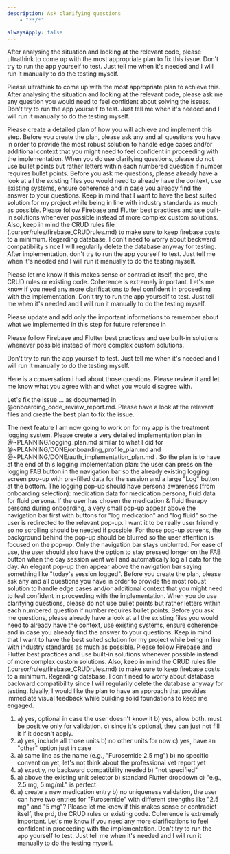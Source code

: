 ```yaml
---
description: Ask clarifying questions
    - "**/*"

alwaysApply: false
---
```


After analysing the situation and looking at the relevant code, please ultrathink to come up with the most appropriate plan to fix this issue. Don't try to run the app yourself to test. Just tell me when it's needed and I will run it manually to do the testing myself.

Please ultrathink to come up with the most appropriate plan to achieve this. After analysing the situation and looking at the relevant code, please ask me any question you would need to feel confident about solving the issues. Don't try to run the app yourself to test. Just tell me when it's needed and I will run it manually to do the testing myself.

Please create a detailed plan of how you will achieve and implement this step.
Before you create the plan, please ask any and all questions you have in order to provide the most robust solution to handle edge cases and/or additional context that you might need to feel confident in proceeding with the implementation. When you do use clarifying questions, please do not use bullet points but rather letters within each numbered question if number requires bullet points. Before you ask me questions, please already have a look at all the existing files you would need to already have the context, use existing systems, ensure coherence and in case you already find the answer to your questions. Keep in mind that I want to have the best suited solution for my project while being in line with industry standards as much as possible. Please follow Firebase and Flutter best practices and use built-in solutions whenever possible instead of more complex custom solutions. Also, keep in mind the CRUD rules file (.cursor/rules/firebase_CRUDrules.md) to make sure to keep firebase costs to a minimum. Regarding database, I don't need to worry about backward compatibility since I will regularily delete the database anyway for testing. After implementation, don't try to run the app yourself to test. Just tell me when it's needed and I will run it manually to do the testing myself.

Please let me know if this makes sense or contradict itself, the prd, the CRUD rules or existing code. Coherence is extremely important. Let's me know if you need any more clarifications to feel confident in proceeding with the implementation. Don't try to run the app yourself to test. Just tell me when it's needed and I will run it manually to do the testing myself.

Please update and add only the important informations to remember about what we implemented in this step for future reference in 

Please follow Firebase and Flutter best practices and use built-in solutions whenever possible instead of more complex custom solutions.

Don't try to run the app yourself to test. Just tell me when it's needed and I will run it manually to do the testing myself.

Here is a conversation i had about those questions. Please review it and let me know what you agree with and what you would disagree with.


Let's fix the issue ... as documented in @onboarding_code_review_report.md. Please have a look at the relevant files and create the best plan to fix the issue. 

The next feature I am now going to work on for my app is the treatment logging system.
Please create a very detailed implementation plan in @~PLANNING/logging_plan.md similar to what I did for @~PLANNING/DONE/onboarding_profile_plan.md and
@~PLANNING/DONE/auth_implementation_plan.md . So the plan is to have at the end of this logging implementation plan: 
the user can press on the logging FAB button in the navigation bar so the already existing logging screen pop-up with pre-filled data for the session and a large "Log" button at the bottom. The logging pop-up should have persona awareness (from onboarding selection): medication data for medication persona, fluid data for fluid persona. If the user has chosen the medication & fluid therapy persona during onboarding, a very small pop-up appear above the navigation bar first with buttons for "log medication" and "log fluid" so the user is redirected to the relevant pop-up. I want it to be really user friendly so no scrolling should be needed if possible. For those pop-up screens, the background behind the pop-up should be blurred so the user attention is focused on the pop-up. Only the navigation bar stays unblurred.
For ease of use, the user should also have the option to stay pressed longer on the FAB button when the day session went well and automatically log all data for the day. An elegant pop-up then appear above the navigation bar saying something like "today's session logged".
Before you create the plan, please ask any and all questions you have in order to provide the most robust solution to handle edge cases and/or additional context that you might need to feel confident in proceeding with the implementation. When you do use clarifying questions, please do not use bullet points but rather letters within each numbered question if number requires bullet points. Before you ask me questions, please already have a look at all the existing files you would need to already have the context, use existing systems, ensure coherence and in case you already find the answer to your questions. Keep in mind that I want to have the best suited solution for my project while being in line with industry standards as much as possible. Please follow Firebase and Flutter best practices and use built-in solutions whenever possible instead of more complex custom solutions. Also, keep in mind the CRUD rules file (.cursor/rules/firebase_CRUDrules.md) to make sure to keep firebase costs to a minimum. Regarding database, I don't need to worry about database backward compatibility since I will regularily delete the database anyway for testing.
Ideally, I would like the plan to have an approach that provides immediate visual feedback while building solid foundations to keep me engaged.


1. a) yes, optional in case the user doesn't know it
b) yes, allow both. must be positive only for validation.
c) since it's optional, they can just not fill it if it doesn't apply.
2. a) yes, include all those units
b) no other units for now
c) yes, have an "other" option just in case
3. a) same line as the name (e.g., "Furosemide 2.5 mg")
b) no specific convention yet, let's not think about the professional vet report yet
4. a) exactly, no backward compatibility needed
b) "not specified"
5. a) above the existing unit selector
b) standard Flutter dropdown
c) "e.g., 2.5 mg, 5 mg/mL" is perfect
6. a) create a new medication entry
b) no uniqueness validation, the
  user can have two entries for "Furosemide" with different strengths like "2.5 mg" and "5 mg"?
Please let me know if this makes sense or contradict itself, the prd, the CRUD rules or existing code. Coherence is extremely important. Let's me know if you need any more clarifications to feel confident in proceeding with the implementation. Don't try to run the app yourself to test. Just tell me when it's needed and I will run it manually to do the testing myself.



